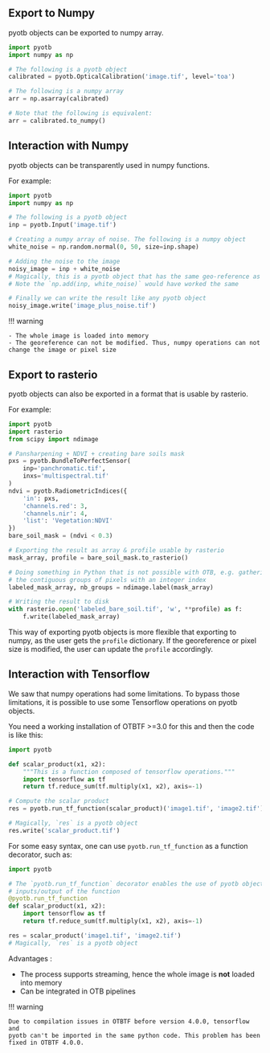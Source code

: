 ## Export to Numpy

pyotb objects can be exported to numpy array.

```python
import pyotb
import numpy as np

# The following is a pyotb object
calibrated = pyotb.OpticalCalibration('image.tif', level='toa')

# The following is a numpy array
arr = np.asarray(calibrated)

# Note that the following is equivalent:
arr = calibrated.to_numpy()
```

## Interaction with Numpy

pyotb objects can be transparently used in numpy functions.

For example:

```python
import pyotb
import numpy as np

# The following is a pyotb object
inp = pyotb.Input('image.tif')

# Creating a numpy array of noise. The following is a numpy object
white_noise = np.random.normal(0, 50, size=inp.shape)

# Adding the noise to the image
noisy_image = inp + white_noise
# Magically, this is a pyotb object that has the same geo-reference as `inp`. 
# Note the `np.add(inp, white_noise)` would have worked the same

# Finally we can write the result like any pyotb object
noisy_image.write('image_plus_noise.tif')
```

!!! warning

    - The whole image is loaded into memory
    - The georeference can not be modified. Thus, numpy operations can not 
    change the image or pixel size

## Export to rasterio

pyotb objects can also be exported in a format that is usable by rasterio.

For example:

```python
import pyotb
import rasterio
from scipy import ndimage

# Pansharpening + NDVI + creating bare soils mask
pxs = pyotb.BundleToPerfectSensor(
    inp='panchromatic.tif', 
    inxs='multispectral.tif'
)
ndvi = pyotb.RadiometricIndices({
    'in': pxs, 
    'channels.red': 3, 
    'channels.nir': 4, 
    'list': 'Vegetation:NDVI'
})
bare_soil_mask = (ndvi < 0.3)

# Exporting the result as array & profile usable by rasterio
mask_array, profile = bare_soil_mask.to_rasterio()

# Doing something in Python that is not possible with OTB, e.g. gathering 
# the contiguous groups of pixels with an integer index
labeled_mask_array, nb_groups = ndimage.label(mask_array)

# Writing the result to disk
with rasterio.open('labeled_bare_soil.tif', 'w', **profile) as f:
    f.write(labeled_mask_array)
```

This way of exporting pyotb objects is more flexible that exporting to numpy, 
as the user gets the `profile` dictionary. 
If the georeference or pixel size is modified, the user can update the 
`profile` accordingly.

## Interaction with Tensorflow

We saw that numpy operations had some limitations. To bypass those 
limitations, it is possible to use some Tensorflow operations on pyotb objects.

You need a working installation of OTBTF >=3.0 for this and then the code is 
like this:

```python
import pyotb

def scalar_product(x1, x2):
    """This is a function composed of tensorflow operations."""
    import tensorflow as tf
    return tf.reduce_sum(tf.multiply(x1, x2), axis=-1)

# Compute the scalar product
res = pyotb.run_tf_function(scalar_product)('image1.tif', 'image2.tif')  

# Magically, `res` is a pyotb object
res.write('scalar_product.tif')
```

For some easy syntax, one can use `pyotb.run_tf_function` as a function 
decorator, such as:

```python
import pyotb

# The `pyotb.run_tf_function` decorator enables the use of pyotb objects as 
# inputs/output of the function
@pyotb.run_tf_function
def scalar_product(x1, x2):
    import tensorflow as tf
    return tf.reduce_sum(tf.multiply(x1, x2), axis=-1)

res = scalar_product('image1.tif', 'image2.tif')
# Magically, `res` is a pyotb object
```

Advantages :

- The process supports streaming, hence the whole image is **not** loaded into 
memory
- Can be integrated in OTB pipelines

!!! warning

    Due to compilation issues in OTBTF before version 4.0.0, tensorflow and 
    pyotb can't be imported in the same python code. This problem has been 
    fixed in OTBTF 4.0.0.
